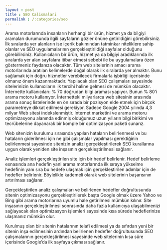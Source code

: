 ```yaml
---
layout : post
title : SEO Calismalari
permalink : /:categories/seo
---
```

Arama motorlarında insanların herhangi bir ürün, hizmet ya da bilgiyi aramaları durumunda ilgili sayfaların gözler önüne getirildiğini görebilirsiniz. İlk sıralarda yer alanların ise içerik bakımından tatminkar niteliklere sahip olanlar ve SEO uygulamalarının gerçekleştirildiği sayfalar olduğunu görebilirsiniz. Kullanıcıların bir ürün, hizmet ya da bilgiyi aradıklarında ilk sıralarda yer alan sayfalara itibar etmesi sebebi ile bu uygulamalara özen göstermeniz faydanıza olacaktır.
Tüm web sitelerinin amacı arama motorlarında aratılan kelimelerde doğal olarak ilk sıralarda yer almaktır. Bunu sağlamak için doğru hizmetler verebilecek firmalarla işbirliği içerisinde olmanız önem kazanmaktadır. Yapılacak olan SEO çalışmaları sayesinde sitelerinizin kullanıcıların ilk tercihi haline gelmesi de mümkün olacaktır.
İnternette kullanıcıları:
% 70 doğrudan bilgi araması yapıyor. Bunun % 80'i arama motoru kullanıyor. İnternetteki milyarlarca web sitesinin arasında arama sonuç listelerinde en ön sırada bir pozisyon elde etmek için birçok parametreye dikkat edilmesi gerekiyor. Sadece Google 2004 yılında 4,3 milyar Web sitesi indekslenmiştir. Internet marketini ve arama motoru optimizasyonu alanında edinmiş olduğumuz uzun yılların bilgi birikimi ve tecrübelerine dayanarak bir komple bir optimizasyon paketi sunarız.

Web sitenizin kurulumu sırasında yapılan hataların belirlenmesi ve bu hataların giderilmesi için ne gibi çalışmalar yapılması gerektiğinin belirlenmesi sayesinde sitenizin analizi gerçekleştirilerek SEO kurallarına uygun olarak yeniden site inşasının gerçekleştirilmesi sağlanır.

Analiz işlemleri gerçekleştirilen site için bir hedef belirlenir. Hedef belirleme esnasında ana hedefin yani arama motorlarında ilk sıraya yükselme hedefinin yanı sıra bu hedefe ulaşmak için gerçekleştirilen adımlar için de hedefler belirlenir. Böylelikle kademeli olarak web sitelerinin başarısının artırılması sağlanır.

Gerçekleştirilen analiz çalışmaları ve belirlenen hedefler doğrultusunda sitenin optimizasyonu gerçekleştirilerek başta Google olmak üzere Yahoo ve Bing gibi arama motorlarına uyumlu hale getirilmesi mümkün kılınır. Site inşasının gerçekleştirilmesi sonrasında daha fazla kullanıcıya ulaşabilmenizi sağlayacak olan optimizasyon işlemleri sayesinde kısa sürede hedeflerinize ulaşmanız mümkün olur.

Kurulmuş olan bir sitenin hatalarının telafi edilmesi ya da sıfırdan yeni bir sitenin inşa edilmesinin ardından belirlenen hedefler doğrultusunda SEO çalışmalarının gerçekleştirilmesi sayesinde web sitelerinin kısa süre içerisinde Google’da ilk sayfaya çıkması sağlanır.
